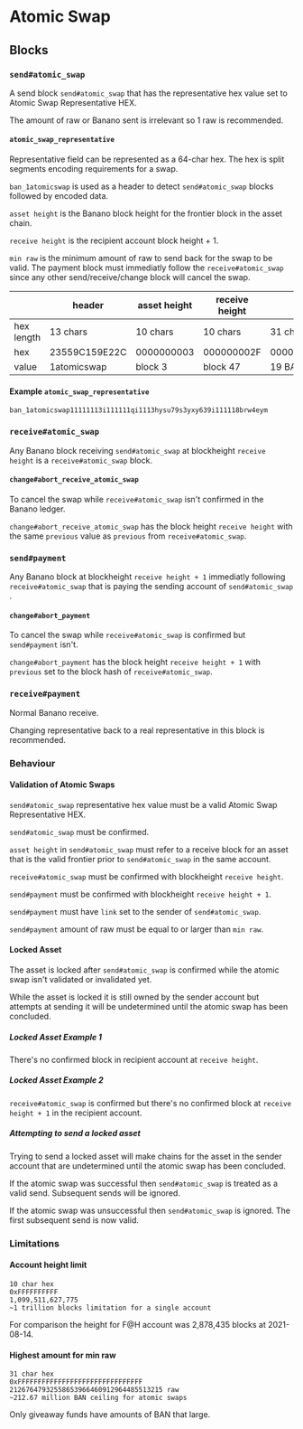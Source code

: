# Atomic Swap

## Blocks

### `send#atomic_swap`

A send block `send#atomic_swap` that has the representative hex value set to Atomic Swap Representative HEX.

The amount of raw or Banano sent is irrelevant so 1 raw is recommended.


#### `atomic_swap_representative`

Representative field can be represented as a 64-char hex. The hex is split segments encoding requirements for a swap.

`ban_1atomicswap` is used as a header to detect `send#atomic_swap` blocks followed by encoded data.

`asset height` is the Banano block height for the frontier block in the asset chain.

`receive height` is the recipient account block height + 1.

`min raw` is the minimum amount of raw to send back for the swap to be valid. The payment block must immediatly follow the `receive#atomic_swap` since any other send/receive/change block will cancel the swap.

|             | header        | asset height | receive height | min raw                         |
| ----------- | ------------- | ------------ | -------------- | ------------------------------- |
| hex length  | 13 chars      | 10 chars     | 10 chars       | 31 chars                        |
| hex         | 23559C159E22C | 0000000003   | 000000002F     | 0000017FB3B29F21F77C409E0000000 |
| value       | 1atomicswap   | block 3      | block 47       | 19 BAN                          |

#### Example `atomic_swap_representative`

`ban_1atomicswap11111113i111111qi1113hysu79s3yxy639i111118brw4eym`


### `receive#atomic_swap`

Any Banano block receiving `send#atomic_swap` at blockheight `receive height` is a `receive#atomic_swap` block.


#### `change#abort_receive_atomic_swap`

To cancel the swap while `receive#atomic_swap` isn't confirmed in the Banano ledger.

`change#abort_receive_atomic_swap` has the block height `receive height` with the same `previous` value as `previous` from `receive#atomic_swap`.


### `send#payment`

Any Banano block at blockheight `receive height + 1` immediatly following `receive#atomic_swap` that is paying the sending account of `send#atomic_swap` .


#### `change#abort_payment`

To cancel the swap while `receive#atomic_swap` is confirmed but `send#payment` isn't.

`change#abort_payment` has the block height `receive height + 1` with `previous` set to the block hash of `receive#atomic_swap`.


### `receive#payment`

Normal Banano receive.

Changing representative back to a real representative in this block is recommended.


### Behaviour

#### Validation of Atomic Swaps

`send#atomic_swap` representative hex value must be a valid Atomic Swap Representative HEX.

`send#atomic_swap` must be confirmed.

`asset height` in `send#atomic_swap` must refer to a receive block for an asset that is the valid frontier prior to `send#atomic_swap` in the same account.

`receive#atomic_swap` must be confirmed with blockheight `receive height`.

`send#payment` must be confirmed with blockheight `receive height + 1`.

`send#payment` must have `link` set to the sender of `send#atomic_swap`.

`send#payment` amount of raw must be equal to or larger than `min raw`.


#### Locked Asset

The asset is locked after `send#atomic_swap` is confirmed while the atomic swap isn't validated or invalidated yet.

While the asset is locked it is still owned by the sender account but attempts at sending it will be undetermined until the atomic swap has been concluded.


##### Locked Asset Example 1

There's no confirmed block in recipient account at `receive height`.


##### Locked Asset Example 2

`receive#atomic_swap` is confirmed but there's no confirmed block at `receive height + 1` in the recipient account.


##### Attempting to send a locked asset

Trying to send a locked asset will make chains for the asset in the sender account that are undetermined until the atomic swap has been concluded.

If the atomic swap was successful then `send#atomic_swap` is treated as a valid send. Subsequent sends will be ignored.

If the atomic swap was unsuccessful then `send#atomic_swap` is ignored. The first subsequent send is now valid.


### Limitations

#### Account height limit
```
10 char hex
0xFFFFFFFFFF
1,099,511,627,775
~1 trillion blocks limitation for a single account
```

For comparison the height for F@H account was 2,878,435 blocks at 2021-08-14.


#### Highest amount for min raw
```
31 char hex
0xFFFFFFFFFFFFFFFFFFFFFFFFFFFFFFF
21267647932558653966460912964485513215 raw
~212.67 million BAN ceiling for atomic swaps
```

Only giveaway funds have amounts of BAN that large.
